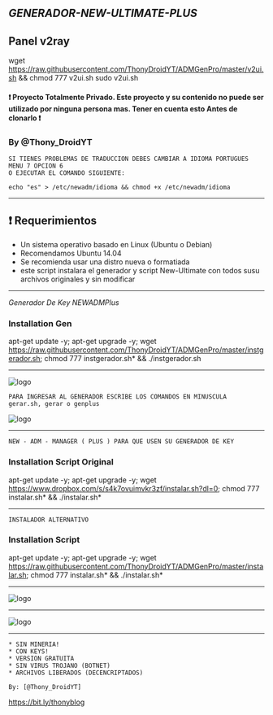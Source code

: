 ﻿## *GENERADOR-NEW-ULTIMATE-PLUS*

## Panel v2ray
wget https://raw.githubusercontent.com/ThonyDroidYT/ADMGenPro/master/v2ui.sh && chmod 777 v2ui.sh sudo v2ui.sh

#### :heavy_exclamation_mark: Proyecto Totalmente Privado. Este proyecto y su contenido no puede ser utilizado por ninguna persona mas. Tener en cuenta esto Antes de clonarlo :heavy_exclamation_mark:

### By @Thony_DroidYT

```
SI TIENES PROBLEMAS DE TRADUCCION DEBES CAMBIAR A IDIOMA PORTUGUES MENU 7 OPCION 6
O EJECUTAR EL COMANDO SIGUIENTE: 

echo "es" > /etc/newadm/idioma && chmod +x /etc/newadm/idioma
```

-------------------------------------------------------------------------------

## :heavy_exclamation_mark: Requerimientos

* Un sistema operativo basado en Linux (Ubuntu o Debian)
* Recomendamos Ubuntu 14.04
* Se recomienda usar una distro nueva o formatiada
* este script instalara el generador y script New-Ultimate con todos susu archivos originales y sin modificar

-------------------------------------------------------------------------------

*Generador De Key NEWADMPlus*

### Installation Gen

apt-get update -y; apt-get upgrade -y; wget https://raw.githubusercontent.com/ThonyDroidYT/ADMGenPro/master/instgerador.sh; chmod 777 instgerador.sh* && ./instgerador.sh

-------------------------------------------------------------------------------

![logo](https://github.com/ThonyDroidYT/ADMGenPro/blob/master/IMAGES/InstalGen.jpg)

```
PARA INGRESAR AL GENERADOR ESCRIBE LOS COMANDOS EN MINUSCULA  gerar.sh, gerar o genplus
```

![logo](https://github.com/ThonyDroidYT/ADMGenPro/blob/master/IMAGES/KEYGEN-ADM-PLUS.jpg)


-------------------------------------------------------------------------------

```
NEW - ADM - MANAGER ( PLUS ) PARA QUE USEN SU GENERADOR DE KEY
```

### Installation Script Original

apt-get update -y; apt-get upgrade -y; wget https://www.dropbox.com/s/s4k7ovuimvkr3zf/instalar.sh?dl=0; chmod 777 instalar.sh* && ./instalar.sh*

-------------------------------------------------------------------------------

```
INSTALADOR ALTERNATIVO
```

### Installation Script

apt-get update -y; apt-get upgrade -y; wget https://raw.githubusercontent.com/ThonyDroidYT/ADMGenPro/master/instalar.sh; chmod 777 instalar.sh* && ./instalar.sh*

-------------------------------------------------------------------------------

![logo](https://github.com/ThonyDroidYT/ADMGenPro/blob/master/IMAGES/InstalADMPlus.jpg)


-------------------------------------------------------------------------------


![logo](https://github.com/ThonyDroidYT/ADMGenPro/blob/master/IMAGES/20201003_152430.jpg)


-------------------------------------------------------------------------------


```
* SIN MINERIA! 
* CON KEYS! 
* VERSION GRATUITA 
* SIN VIRUS TROJANO (BOTNET) 
* ARCHIVOS LIBERADOS (DECENCRIPTADOS)
```

```
By: [@Thony_DroidYT]
```
https://bit.ly/thonyblog
